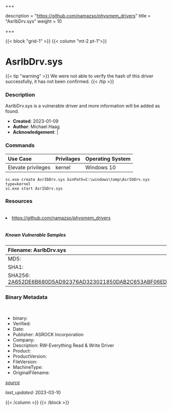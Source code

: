 +++

description = "https://github.com/namazso/physmem_drivers"
title = "AsrIbDrv.sys"
weight = 10

+++


{{< block "grid-1" >}}
{{< column "mt-2 pt-1">}}




# AsrIbDrv.sys 


{{< tip "warning" >}}
We were not able to verify the hash of this driver successfully, it has not been confirmed.
{{< /tip >}}




### Description


AsrIbDrv.sys is a vulnerable driver and more information will be added as found.


- **Created**: 2023-01-09
- **Author**: Michael Haag
- **Acknowledgement**:  | [](https://twitter.com/)

### Commands

| Use Case | Privilages | Operating System | 
|:---- | ---- | ---- |
| Elevate privileges | kernel | Windows 10 |

```
sc.exe create AsrIbDrv.sys binPath=C:\windows\temp\AsrIbDrv.sys type=kernel
sc.exe start AsrIbDrv.sys
```

### Resources
<br>


<li><a href=" https://github.com/namazso/physmem_drivers"> https://github.com/namazso/physmem_drivers</a></li>


<br>


##### Known Vulnerable Samples

| Filename: AsrIbDrv.sys |
|:---- |
|MD5: <a href="https://www.virustotal.com/gui/file/{&#39;Filename&#39;: &#39;AsrIbDrv.sys&#39;, &#39;MD5&#39;: &#39;&#39;, &#39;SHA1&#39;: &#39;&#39;, &#39;SHA256&#39;: &#39;2A652DE6B680D5AD92376AD323021850DAB2C653ABF06EDF26120F7714B8E08A&#39;}"></a>|
|SHA1: <a href="https://www.virustotal.com/gui/file/{&#39;Filename&#39;: &#39;AsrIbDrv.sys&#39;, &#39;MD5&#39;: &#39;&#39;, &#39;SHA1&#39;: &#39;&#39;, &#39;SHA256&#39;: &#39;2A652DE6B680D5AD92376AD323021850DAB2C653ABF06EDF26120F7714B8E08A&#39;}"></a>|
|SHA256: <a href="https://www.virustotal.com/gui/file/{&#39;Filename&#39;: &#39;AsrIbDrv.sys&#39;, &#39;MD5&#39;: &#39;&#39;, &#39;SHA1&#39;: &#39;&#39;, &#39;SHA256&#39;: &#39;2A652DE6B680D5AD92376AD323021850DAB2C653ABF06EDF26120F7714B8E08A&#39;}">2A652DE6B680D5AD92376AD323021850DAB2C653ABF06EDF26120F7714B8E08A</a>|




### Binary Metadata
<br>

- binary: 
- Verified: 
- Date: 
- Publisher: ASROCK Incorporation
- Company: 
- Description: RW-Everything Read &amp; Write Driver
- Product: 
- ProductVersion: 
- FileVersion: 
- MachineType: 
- OriginalFilename: 

[*source*](https://github.com/magicsword-io/LOLDrivers/tree/main/yaml/asribdrv.sys.yml)

*last_updated:* 2023-03-10


{{< /column >}}
{{< /block >}}
